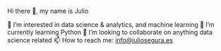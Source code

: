 Hi there 👋, my name is Julio

👀 I’m interested in data science & analytics, and machine learning
🌱 I’m currently learning Python
💞️ I’m looking to collaborate on anything data science related
📫 How to reach me: info@juliosegura.es

<!---
xocolado/xocolado is a ✨ special ✨ repository because its `README.md` (this file) appears on your GitHub profile.
You can click the Preview link to take a look at your changes.
--->
